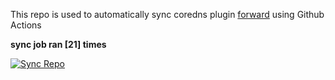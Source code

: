 This repo is used to automatically sync coredns plugin [forward](https://github.com/QZLin/forward) using Github Actions

**sync job ran [21] times**

[![Sync Repo](https://github.com/QZLin/coredns-extract/actions/workflows/sync.yaml/badge.svg)](https://github.com/QZLin/coredns-extract/actions/workflows/sync.yaml)
